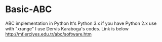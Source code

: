 # Basic-ABC
ABC implementation in Python 
It's Python 3.x if you have Python 2.x use with "xrange"
I use Dervis Karaboga's codes. Link is below
http://mf.erciyes.edu.tr/abc/software.htm
